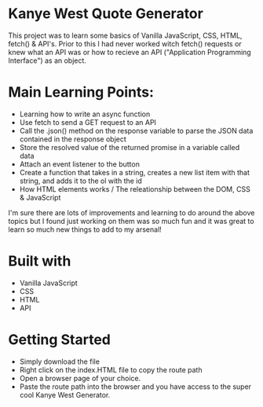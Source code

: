 # Kanye West Quote Generator

This project was to learn some basics of Vanilla JavaScript, CSS, HTML, fetch() & API's. Prior to this I had never worked witch fetch() requests or knew what an API was or how to recieve an API ("Application Programming Interface") as an object.

# Main Learning Points:
-   Learning how to write an async function
-   Use fetch to send a GET request to an API
-   Call the .json() method on the response variable to parse the JSON data contained in the response object
-   Store the resolved value of the returned promise in a variable called data
-   Attach an event listener to the button
-   Create a function that takes in a string, creates a new list item with that string, and adds it to the ol with the id 
-	How HTML elements works / The releationship between the DOM, CSS & JavaScript

I'm sure there are lots of improvements and learning to do around the above topics but I found just working on them was so much fun and it was great to learn so much new things to add to my arsenal!

# Built with

- Vanilla JavaScript
- CSS
- HTML
- API

# Getting Started

- Simply download the file
- Right click on the index.HTML file to copy the route path
- Open a browser page of your choice.
- Paste the route path into the browser and you have access to the super cool Kanye West Generator.

